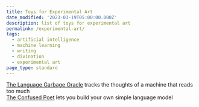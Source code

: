 ```yaml
---
title: Toys for Experimental Art
date_modified: '2023-03-19T05:00:00.000Z'
description: list of toys for experimental art
permalink: /experimental-art/
tags:
  - artificial intelligence
  - machine learning
  - writing
  - divination
  - experimental art
page_type: standard
---
```


[The Language Garbage Oracle](/oracle/ "language garbage oracle") tracks the thoughts of a machine that reads too much\
[The Confused Poet](/confused-poet/ "the confused poet") lets you build your own simple language model
